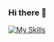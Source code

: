 ### Hi there 👋

[![My Skills](https://skillicons.dev/icons?i=js,html,css,java,node)](https://skillicons.dev)
